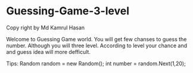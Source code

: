 # Guessing-Game-3-level

Copy right by Md Kamrul Hasan

Welcome to Guessing Game world. You will get few chanses to guess the number. Although you will three level. According to level your chance and and guess idea will more defficult. 

Tips: 
Random random = new Random();
int number = random.Next(1,20);
